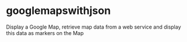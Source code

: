 # googlemapswithjson
 Display a Google Map, retrieve map data from a web service and display this data as markers on the Map
